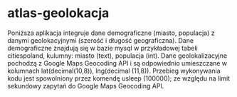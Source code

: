 # atlas-geolokacja
Poniższa aplikacja integruje dane demograficzne (miasto, populacja) z danymi geolokacyjnymi
(szerość i długość geograficzna).
 Dane demograficzne znajdują się w bazie mysql w przykładowej tabeli citiespoland, 
kulumny: miasto (text), populacja (int).
 Dane geolokalizacyjne pochodzą z Google Maps Geocoding API i są odpowiednio umieszczane
w kolumnach lat(decimal(10,8)), lng(decimal (11,8)). 
 Przebieg wykonywania kodu jest spowolniony przez komendę usleep (100000); ze względu na
limit sekundowy zapytań do Google Maps Geocoding API.
